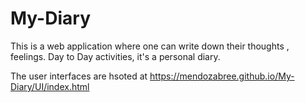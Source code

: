 # My-Diary

This is a web application where one can write down their thoughts , feelings. Day to Day activities, it's a personal diary.

The user interfaces are hsoted at https://mendozabree.github.io/My-Diary/UI/index.html
